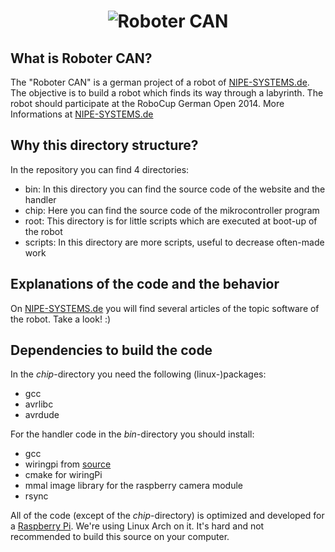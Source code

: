 <h1 align="center">
  <img alt="Roboter CAN" src="http://nipe-systems.de/edit/upload/d6a2687a7db7a3885e53e664be03765b" />
</h1>

## What is Roboter CAN?

The "Roboter CAN" is a german project of a robot of [NIPE-SYSTEMS.de](http://www.nipe-systems.de). The objective is to build a robot which finds its way through a labyrinth. The robot should participate at the RoboCup German Open 2014. More Informations at [NIPE-SYSTEMS.de](http://www.nipe-systems.de)

## Why this directory structure?

In the repository you can find 4 directories:

* bin: In this directory you can find the source code of the website and the handler
* chip: Here you can find the source code of the mikrocontroller program
* root: This directory is for little scripts which are executed at boot-up of the robot
* scripts: In this directory are more scripts, useful to decrease often-made work

## Explanations of the code and the behavior

On [NIPE-SYSTEMS.de](http://www.nipe-systems.de) you will find several articles of the topic software of the robot. Take a look! :)

## Dependencies to build the code

In the *chip*-directory you need the following (linux-)packages:

* gcc
* avrlibc
* avrdude

For the handler code in the *bin*-directory you should install:

* gcc
* wiringpi from [source](https://projects.drogon.net/raspberry-pi/wiringpi/download-and-install/)
* cmake for wiringPi
* mmal image library for the raspberry camera module
* rsync

All of the code (except of the *chip*-directory) is optimized and developed for a [Raspberry Pi](http://www.raspberrypi.org). We're using Linux Arch on it. It's hard and not recommended to build this source on your computer.
